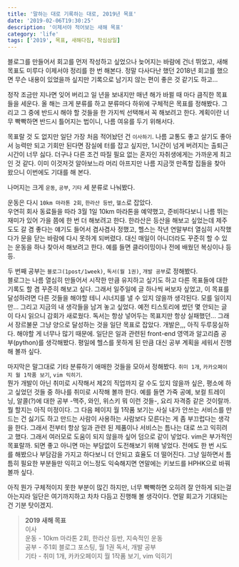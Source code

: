 ```yaml
---
title: '말하는 대로 기록하는 대로, 2019년 목표'
date: '2019-02-06T19:30:25'
description: '이제서야 적어보는 새해 목표'
category: 'life'
tags: ['2019', 목표, 새해다짐, 작심삼일]
---
```


블로그를 만들어서 회고를 먼저 작성하고 싶었으나 늦어지는 바람에 건너 뛰었고, 새해 목표도 미루다 이제서야 정리를 한 번 해본다.
정말 다사다난 했던 2018년 회고를 했으면 무슨 내용이 있었을까 싶지만 기록으로 남기지 않는 편이 좋은 것 같기도 하고...

정작 조금만 지나면 잊어 버리고 일 년을 보내지만 매년 해가 바뀔 때 마다 큼직한 목표들을 세운다.
올 해는 크게 분류를 하고 분류마다 하위에 구체적은 목표를 정해봤다. 그리고 그 중에 반드시 해야 할 것들을 한 가지씩 선택해서 꼭 해보려고 한다. 계획이란 너무 빡빡하면 반드시 틀어지는 법이니, 나름 여유를 두기 위해서다.

목표랄 것 도 없지만 일단 가장 처음 적어놨던 건 `이사하기`.
나름 교통도 좋고 살기도 좋아서 능력만 되고 기회만 된다면 잠실에 터를 잡고 싶지만, 1시간이 넘게 버려지는 출퇴근 시간이 너무 싫다. 더구나 다른 조건 따질 필요 없는 혼자인 자취생에게는 가까운게 최고인 것 같다.
이미 이것저것 알아보느라 머리 아프지만 나름 지금껏 만족할 집들을 찾아 왔으니 이번에도 기대를 해 본다.

나머지는 크게 `운동`, `공부`, `기타` 세 분류로 나눠봤다.

운동은 다시 `10km 마라톤 2회`, `한라산 등반`, `헬스`로 잡았다.  
우연히 회사 동료들을 따라 3월 1일 10km 마라톤을 예약했고, 준비하다보니 나름 뛰는 재미가 있어 가을 쯤에 한 번 더 해보려고 한다. 한라산은 등산을 해보고 싶었는데 제주도도 갈 겸 좋다는 얘기도 들어서 겸사겸사 정했고, 헬스는 작년 연말부터 열심히 시작했다가 문을 닫는 바람에 다시 못하게 되버렸다. 대신 매일이 아니더라도 꾸준히 할 수 있는 운동을 하나 찾아서 해보려고 한다. 예를 들면 클라이밍이나 전에 배웠던 복싱이나 등등.

두 번째 공부는 `블로그(1post/1week)`, `독서(월 1권)`, `개발 공부`로 정해봤다.  
블로그는 나름 열심히 만들어서 시작한 만큼 유지하고 싶기도 하고 다른 목표들에 대한 기록도 할 겸 꾸준히 해보고 싶다. 그래서 일주일에 글 하나씩 써보자 싶었고, 이 목표를 달성하려면 다른 것들을 해야할 테니 시너지를 낼 수 있지 않을까 생각된다. 모를 일이지만... 그리고 지금의 내 생각들을 남겨 놓고 싶었다. 예전 티스토리에 썼던 몇 안되는 글이 다시 읽으니 감회가 새로웠다. 독서는 항상 넣어두는 목표지만 항상 실패했던... 그래서 장르불문 그냥 양으로 달성하는 것을 일단 목표로 잡았다. 개발은,,, 아직 두루뭉실하다. 해야할 게 너무나 많기 때문에. 일단은 일과 관련된 front-end 영역과 알고리즘 공부(python)를 생각해봤다. 평일에 헬스를 못하게 된 만큼 대신 공부 계획을 세워서 진행 해 볼까 싶다.

마지막은 말그대로 기타 분류하기 애매한 것들을 모아서 정해봤다. `취미 1개`, `카카오페이지 월 1작품 보기`, `vim 익히기`.  
뭔가 개발이 아닌 취미로 시작해서 제2의 직업까지 갈 수도 있지 않을까 싶은, 평소에 하고 싶었던 것들 중 하나를 취미로 시작해 볼까 한다. 예를 들면 가죽 공예, 보컬 트레이닝, 알콜(?)에 대한 공부 -맥주, 와인, 위스키 뭐 이런 것들-, 요리 자격증 같은 것이랄까. 뭘 할지는 아직 미정이다. 그 다음 페이지 월 1작품 보기는 사실 내가 안쓰는 서비스를 만드는 건 싫기도 하고 만드는 사람이 사용하는 사람보다 모른다는 게 좀 부끄럽다는 생각을 한다. 그래서 전부터 항상 일과 관련 된 제품이나 서비스는 틈나는 대로 쓰고 익히려고 했다. 그래서 여러모로 도움이 되지 않을까 싶어 덤으로 같이 넣었다. vim은 부가적인 목표랄까. 되면 좋고 아니면 마는 부담없이 도전해보기 위해 넣었다. 전에도 한 번 시도를 해봤으나 부담감을 가지고 하다보니 더 안되고 효율도 더 떨어진다. 그냥 일하면서 틈틈히 필요한 부분들만 익히고 어느정도 익숙해지면 연말에는 키보드를 HPHK으로 바꿔볼까 싶다.

아직 뭔가 구체적이지 못한 부분이 많긴 하지만, 너무 빡빡하면 오히려 잘 안하게 되는걸 아는지라 일단은 여기까지하고 차차 다듬고 진행해 볼 생각이다. 연말 회고가 기대되는 건 기분 탓이겠지.

> **2019 새해 목표**  
> 이사  
> 운동 - 10km 마라톤 2회, 한라산 등반, 지속적인 운동  
> 공부 - 주1회 블로그 포스팅, 월 1권 독서, 개발 공부  
> 기타 - 취미 1개, 카카오페이지 월 1작품 보기, vim 익히기
